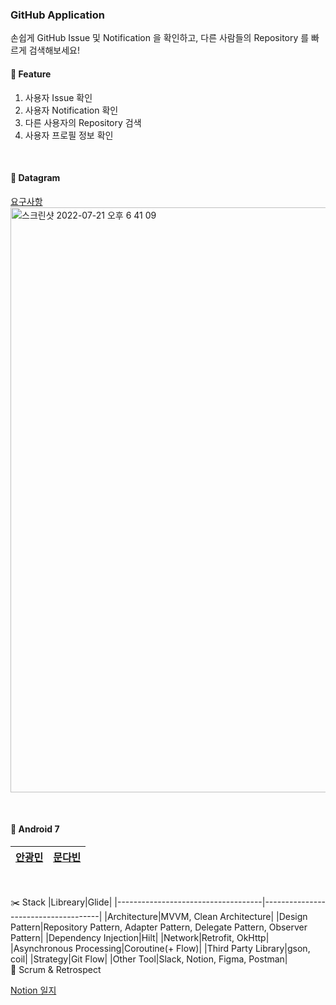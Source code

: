 ### GitHub Application
손쉽게 GitHub Issue 및 Notification 을 확인하고, 다른 사람들의 Repository 를 빠르게 검색해보세요!
<br>
#### 👋   Feature
1. 사용자 Issue 확인
2. 사용자 Notification 확인
3. 다른 사용자의 Repository 검색
4. 사용자 프로필 정보 확인
<br>

#### 📗   Datagram
[요구사항](https://shimmering-cougar-07b.notion.site/05b7b9c6b6ef49f0b655686c72bdb1e7)
<img width="936" alt="스크린샷 2022-07-21 오후 6 41 09" src="https://user-images.githubusercontent.com/89892954/180183222-91ebeef1-7df5-4976-9ea4-0b09b3d4bcfe.png">

<br>

#### 🏃  Android 7

|[안광민](https://shimmering-cougar-07b.notion.site/2-3-38124d9047a64c2dadc20aca7382c834)|[문다빈]()|
|------------------------------------|-------------------------------------|
<br>

✂️  Stack
|Libreary|Glide|
|------------------------------------|-------------------------------------|
|Architecture|MVVM, Clean Architecture|
|Design Pattern|Repository Pattern, Adapter Pattern, Delegate Pattern, Observer Pattern|
|Dependency Injection|Hilt|
|Network|Retrofit, OkHttp|
|Asynchronous Processing|Coroutine(+ Flow)|
|Third Party Library|gson, coil|
|Strategy|Git Flow|
|Other Tool|Slack, Notion, Figma, Postman|
<br>
🚉   Scrum & Retrospect   

   [Notion 일지](https://winter-name-da8.notion.site/2-3-e980bbace68d4307b4b1a69e8c426ea0)

